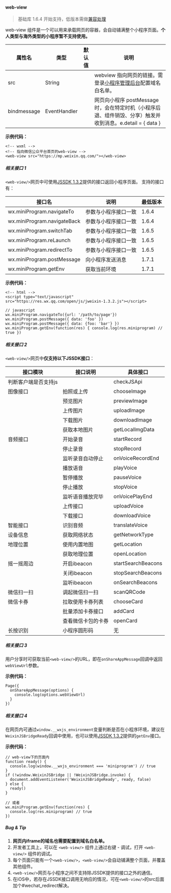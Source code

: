 <!-- https://mp.weixin.qq.com/debug/wxadoc/dev/component/web-view.html -->

#### web-view

> 基础库 1.6.4 开始支持，低版本需做[兼容处理](https://mp.weixin.qq.com/debug/wxadoc/dev/framework/compatibility.html)

web-view 组件是一个可以用来承载网页的容器，会自动铺满整个小程序页面。**个人类型与海外类型的小程序暂不支持使用。**

  属性名        |  类型           | 默认值 |  说明                                                                    
----------------|-----------------|--------|--------------------------------------------------------------------------
  src           |  String         |        |webview 指向网页的链接。需登录[小程序管理后台](https://mp.weixin.qq.com/)配置域名白名单。
  bindmessage   |  EventHandler   |        |网页向小程序 postMessage 时，会在特定时机（小程序后退、组件销毁、分享）触发并收到消息。e.detail = { data }

**示例代码：**

    <!-- wxml -->
    <!-- 指向微信公众平台首页的web-view -->
    <web-view src="https://mp.weixin.qq.com/"></web-view>
    

##### 相关接口 1

`<web-view/>`网页中可使用[JSSDK 1.3.2](https://res.wx.qq.com/open/js/jweixin-1.3.2.js)提供的接口返回小程序页面。 支持的接口有：

  接口名                        |  说明         | 最低版本 
--------------------------------|---------------|----------
  wx.miniProgram.navigateTo     |参数与小程序接口一致|  1.6.4   
  wx.miniProgram.navigateBack   |参数与小程序接口一致|  1.6.4   
  wx.miniProgram.switchTab      |参数与小程序接口一致|  1.6.5   
  wx.miniProgram.reLaunch       |参数与小程序接口一致|  1.6.5   
  wx.miniProgram.redirectTo     |参数与小程序接口一致|  1.6.5   
  wx.miniProgram.postMessage    |向小程序发送消息|  1.7.1   
  wx.miniProgram.getEnv         |  获取当前环境 |  1.7.1   

**示例代码：**

    <!-- html -->
    <script type="text/javascript" src="https://res.wx.qq.com/open/js/jweixin-1.3.2.js"></script>
    
    // javascript
    wx.miniProgram.navigateTo({url: '/path/to/page'})
    wx.miniProgram.postMessage({ data: 'foo' })
    wx.miniProgram.postMessage({ data: {foo: 'bar'} })
    wx.miniProgram.getEnv(function(res) { console.log(res.miniprogram) // true })
    

##### 相关接口 2

`<web-view/>`网页中**仅支持以下JSSDK接口**：

  接口模块      |  接口说明    |  具体接口             
----------------|--------------|-----------------------
判断客户端是否支持js|              |  checkJSApi           
  图像接口      |  拍照或上传  |  chooseImage          
                |  预览图片    |  previewImage         
                |  上传图片    |  uploadImage          
                |  下载图片    |  downloadImage        
                | 获取本地图片 |  getLocalImgData      
  音频接口      |  开始录音    |  startRecord          
                |  停止录音    |  stopRecord           
                |监听录音自动停止|  onVoiceRecordEnd     
                |  播放语音    |  playVoice            
                |  暂停播放    |  pauseVoice           
                |  停止播放    |  stopVoice            
                |监听语音播放完毕|  onVoicePlayEnd       
                |  上传接口    |  uploadVoice          
                |  下载接口    |  downloadVoice        
  智能接口      |  识别音频    |  translateVoice       
  设备信息      | 获取网络状态 |  getNetworkType       
  地理位置      | 使用内置地图 |  getLocation          
                | 获取地理位置 |  openLocation         
  摇一摇周边    |  开启ibeacon |  startSearchBeacons   
                |  关闭ibeacon |  stopSearchBeacons    
                |  监听ibeacon |  onSearchBeacons      
  微信扫一扫    |调起微信扫一扫|  scanQRCode           
  微信卡券      |拉取使用卡券列表|  chooseCard           
                |批量添加卡券接口|  addCard              
                |查看微信卡包的卡券|  openCard             
  长按识别      | 小程序圆形码 |  无                   

##### 相关接口 3

用户分享时可获取当前`<web-view/>`的URL，即在`onShareAppMessage`回调中返回`webViewUrl`参数。

**示例代码：**

    Page({
      onShareAppMessage(options) {
        console.log(options.webViewUrl)
      }
    })
    

##### 相关接口 4

在网页内可通过`window.__wxjs_environment`变量判断是否在小程序环境，建议在`WeixinJSBridgeReady`回调中使用，也可以使用[JSSDK 1.3.2](https://res.wx.qq.com/open/js/jweixin-1.3.2.js)提供的`getEnv`接口。

**示例代码：**

    // web-view下的页面内
    function ready() {
      console.log(window.__wxjs_environment === 'miniprogram') // true
    }
    if (!window.WeixinJSBridge || !WeixinJSBridge.invoke) {
      document.addEventListener('WeixinJSBridgeReady', ready, false)
    } else {
      ready()
    }
    
    // 或者
    wx.miniProgram.getEnv(function(res) {
      console.log(res.miniprogram) // true
    })
    

##### Bug & Tip

1.  **网页内iframe的域名也需要配置到域名白名单。**
2.  开发者工具上，可以在 `<web-view/>` 组件上通过右键 \- 调试，打开 `<web-view/>` 组件的调试。
3.  每个页面只能有一个`<web-view/>`，`<web-view/>`会自动铺满整个页面，并覆盖其他组件。
4.  `<web-view/>`网页与小程序之间不支持除JSSDK提供的接口之外的通信。
5.  在iOS中，若存在JSSDK接口调用无响应的情况，可在`<web-view/>`的src后面加个#wechat_redirect解决。
